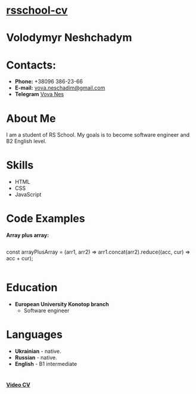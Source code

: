 # 
# [rsschool-cv](https://neshchadym.github.io/rsschool-cv/)

# Volodymyr Neshchadym

# Contacts:

-   **Phone:**  +38096 386-23-66
-   **E-mail:**  vova.neschadim@gmail.com
-   **Telegram**  [Vova Nes](https://t.me/vovaNes1)

# About Me

I am a student of RS School. My goals is to become software engineer and B2 English level.

# Skills

-   HTML
-   CSS 
-   JavaScript 
# Code Examples
**Array plus array:**
```
```
const arrayPlusArray = (arr1, arr2) =>
arr1.concat(arr2).reduce((acc, cur) => acc + cur);
```
```

# Education

-   **European  University Konotop branch**
    -   Software engineer

# Languages

-   **Ukrainian**  - native.
-   **Russian**  - native.
-   **English**  - B1 intermediate
#
[**Video CV**](https://www.youtube.com/watch?v=v2RYlLbT9es&t)